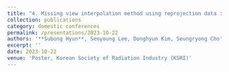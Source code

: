 ```yaml
---
title: "4. Missing view interpolation method using reprojection data : a preliminary study"
collection: publications
category: domestic conferences
permalink: /presentations/2023-10-22
authors: '**Subong Hyun**, Seoyoung Lee, Donghyun Kim, Seungryong Cho'
excerpt: ''
date: 2023-10-22
venue: 'Poster, Korean Society of Radiation Industry (KSRI)'
---
```

